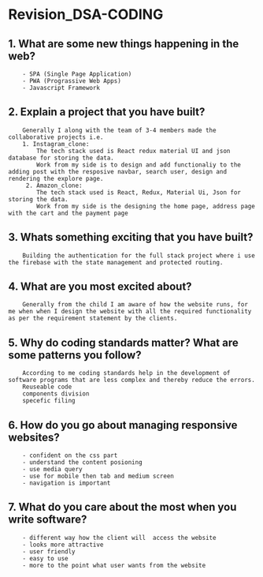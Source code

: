 # Revision_DSA-CODING

## 1.  What are some new things happening in the web?
        - SPA (Single Page Application)
        - PWA (Prograssive Web Apps)    
        - Javascript Framework

## 2.   Explain a project that you have built?
        Generally I along with the team of 3-4 members made the collaborative projects i.e.
        1. Instagram_clone:
            The tech stack used is React redux material UI and json database for storing the data.
            Work from my side is to design and add functionaliy to the adding post with the resposive navbar, search user, design and rendering the explore page.
         2. Amazon_clone:
            The tech stack used is React, Redux, Material Ui, Json for storing the data.
            Work from my side is the designing the home page, address page with the cart and the payment page
         
## 3.   Whats something exciting that you have built?
        Building the authentication for the full stack project where i use the firebase with the state management and protected routing.

## 4.   What are you most excited about?
        Generally from the child I am aware of how the website runs, for me when when I design the website with all the required functionality as per the requirement statement by the clients.

## 5.   Why do coding standards matter? What are some patterns you follow?
        According to me coding standards help in the development of software programs that are less complex and thereby reduce the errors.
        Reuseable code
        components division
        specefic filing 

## 6.   How do you go about managing responsive websites?
        - confident on the css part
        - understand the content posioning
        - use media query
        - use for mobile then tab and medium screen
        - navigation is important

## 7.   What do you care about the most when you write software?
        - different way how the client will  access the website 
        - looks more attractive
        - user friendly
        - easy to use
        - more to the point what user wants from the website                            


